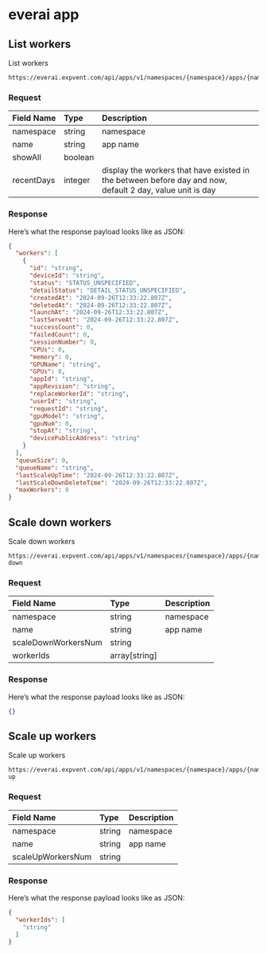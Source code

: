 # everai app

## List workers

List workers

```api
https://everai.expvent.com/api/apps/v1/namespaces/{namespace}/apps/{name}/workers
```

### Request

|Field Name |Type |Description |
|:-------------- |:--------------|:--------------|
|namespace | string|namespace|
|name | string|app name|
|showAll   |boolean ||
|recentDays  |integer |display the workers that have existed in the between before day and now, default 2 day, value unit is day|

### Response

Here’s what the response payload looks like as JSON:

```json
{
  "workers": [
    {
      "id": "string",
      "deviceId": "string",
      "status": "STATUS_UNSPECIFIED",
      "detailStatus": "DETAIL_STATUS_UNSPECIFIED",
      "createdAt": "2024-09-26T12:33:22.807Z",
      "deletedAt": "2024-09-26T12:33:22.807Z",
      "launchAt": "2024-09-26T12:33:22.807Z",
      "lastServeAt": "2024-09-26T12:33:22.807Z",
      "successCount": 0,
      "failedCount": 0,
      "sessionNumber": 0,
      "CPUs": 0,
      "memory": 0,
      "GPUName": "string",
      "GPUs": 0,
      "appId": "string",
      "appRevision": "string",
      "replaceWorkerId": "string",
      "userId": "string",
      "requestId": "string",
      "gpuModel": "string",
      "gpuNum": 0,
      "stopAt": "string",
      "devicePublicAddress": "string"
    }
  ],
  "queueSize": 0,
  "queueName": "string",
  "lastScaleUpTime": "2024-09-26T12:33:22.807Z",
  "lastScaleDownDeleteTime": "2024-09-26T12:33:22.807Z",
  "maxWorkers": 0
}
```

## Scale down workers

Scale down workers

```api
https://everai.expvent.com/api/apps/v1/namespaces/{namespace}/apps/{name}/workers:scale-down
```

### Request

|Field Name |Type |Description |
|:-------------- |:--------------|:--------------|
|namespace | string|namespace|
|name | string|app name|
|scaleDownWorkersNum   |string ||
|workerIds  |array[string] ||

### Response

Here’s what the response payload looks like as JSON:

```json
{}
```

## Scale up workers

Scale up workers

```api
https://everai.expvent.com/api/apps/v1/namespaces/{namespace}/apps/{name}/workers:scale-up
```

### Request

|Field Name |Type |Description |
|:-------------- |:--------------|:--------------|
|namespace | string|namespace|
|name | string|app name|
|scaleUpWorkersNum   |string ||

### Response

Here’s what the response payload looks like as JSON:

```json
{
  "workerIds": [
    "string"
  ]
}
```